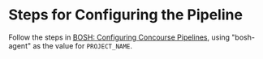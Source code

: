 # Steps for Configuring the Pipeline

Follow the steps in [BOSH: Configuring Concourse Pipelines][link], using "bosh-agent" as the value for `PROJECT_NAME`.

[link]: (https://github.com/cloudfoundry/bosh/blob/develop/docs/configuring_concourse_pipelines.md)
